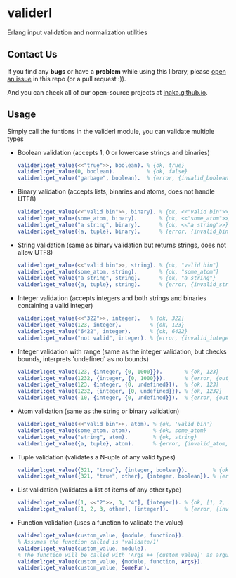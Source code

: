 validerl
========

Erlang input validation and normalization utilities

## Contact Us
If you find any **bugs** or have a **problem** while using this library, please
[open an issue](../../issues/new) in this repo (or a pull request :)).

And you can check all of our open-source projects at [inaka.github.io](http://inaka.github.io).


## Usage

Simply call the funtions in the validerl module, you can validate multiple types

* Boolean validation (accepts 1, 0 or lowercase strings and binaries)
  
  ```erlang
  validerl:get_value(<<"true">>, boolean). % {ok, true}
  validerl:get_value(0, boolean).          % {ok, false}
  validerl:get_value("garbage", boolean).  % {error, {invalid_boolean, "garbage"}}
  ```

* Binary validation (accepts lists, binaries and atoms, does not handle UTF8)
  
  ```erlang
  validerl:get_value(<<"valid bin">>, binary). % {ok, <<"valid bin">>}
  validerl:get_value(some_atom, binary).       % {ok, <<"some_atom">>}
  validerl:get_value("a string", binary).      % {ok, <<"a string">>}
  validerl:get_value({a, tuple}, binary).      % {error, {invalid_binary, {a, tuple}}}
  ```

* String validation (same as binary validation but returns strings, does not allow UTF8)
  
  ```erlang
  validerl:get_value(<<"valid bin">>, string). % {ok, "valid bin"}
  validerl:get_value(some_atom, string).       % {ok, "some_atom"}
  validerl:get_value("a string", string).      % {ok, "a string"}
  validerl:get_value({a, tuple}, string).      % {error, {invalid_string, {a, tuple}}}
  ```

* Integer validation (accepts integers and both strings and binaries containing a valid integer)
  
  ```erlang
  validerl:get_value(<<"322">>, integer).   % {ok, 322}
  validerl:get_value(123, integer).         % {ok, 123}
  validerl:get_value("6422", integer).      % {ok, 6422}
  validerl:get_value("not valid", integer). % {error, {invalid_integer, "not valid"}}
  ```

* Integer validation with range (same as the integer validation, but checks bounds, interprets 'undefined' as no bounds)

  ```erlang
  validerl:get_value(123, {integer, {0, 1000}}).       % {ok, 123}
  validerl:get_value(1232, {integer, {0, 1000}}).      % {error, {out_of_valid_range, 1232}}
  validerl:get_value(123, {integer, {0, undefined}}).  % {ok, 123}
  validerl:get_value(1232, {integer, {0, undefined}}). % {ok, 1232}
  validerl:get_value(-10, {integer, {0, undefined}}).  % {error, {out_of_valid_range, -10}}
  ```

* Atom validation (same as the string or binary validation)

  ```erlang
  validerl:get_value(<<"valid bin">>, atom). % {ok, 'valid bin'}
  validerl:get_value(some_atom, atom).       % {ok, some_atom}
  validerl:get_value("string", atom).        % {ok, string}
  validerl:get_value({a, tuple}, atom).      % {error, {invalid_atom, {a, tuple}}}
  ```

* Tuple validation (validates a N-uple of any valid types)

  ```erlang
  validerl:get_value({321, "true"}, {integer, boolean}).        % {ok, {321, true}}
  validerl:get_value({321, "true", other}, {integer, boolean}). % {error, {bad_arity, 3}}
  ```

* List validation (validates a list of items of any other type)

  ```erlang
  validerl:get_value([1, <<"2">>, 3, "4"], [integer]). % {ok, [1, 2, 3, 4]}
  validerl:get_value([1, 2, 3, other], [integer]).     % {error, {invalid_integer, other}
  ```

* Function validation (uses a function to validate the value)

  ```erlang
  validerl:get_value(custom_value, {module, function}).
  % Assumes the function called is 'validate/1'
  validerl:get_value(custom_value, module).
  % The function will be called with 'Args ++ [custom_value]' as arguments
  validerl:get_value(custom_value, {module, function, Args}).
  validerl:get_value(custom_value, SomeFun).
  ```
